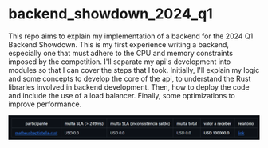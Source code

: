 # backend_showdown_2024_q1
This repo aims to explain my implementation of a backend for the 2024 Q1 Backend Showdown. This is my first experience writing a backend, especially one that must adhere to the CPU and memory constraints imposed by the competition. I'll separate my api's development into modules so that I can cover the steps that I took. Initially, I'll explain my logic and some concepts to develop the core of the api, to understand the Rust libraries involved in backend development. Then, how to deploy the code and include the use of a load balancer. Finally, some optimizations to improve performance.

![img](./images/img.png)
